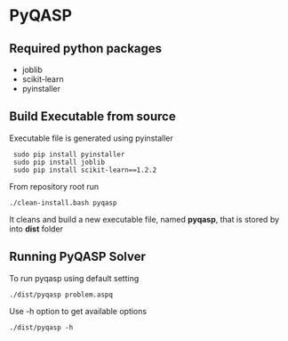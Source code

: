 # PyQASP

## Required python packages
* joblib
* scikit-learn
* pyinstaller
## Build Executable from source
Executable file is generated using pyinstaller 
```
 sudo pip install pyinstaller
 sudo pip install joblib
 sudo pip install scikit-learn==1.2.2
 ```
 From repository root run
 ```
 ./clean-install.bash pyqasp
 ```
 It cleans and build a new executable file, named **pyqasp**, that is stored by into **dist** folder

## Running PyQASP Solver

To run pyqasp using default setting 
```
./dist/pyqasp problem.aspq
```

Use -h option to get available options
```
./dist/pyqasp -h 
```
